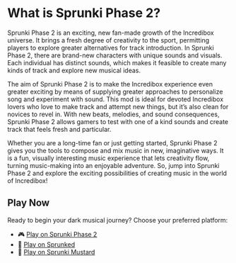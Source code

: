 # What is Sprunki Phase 2?
Sprunki Phase 2 is an exciting, new fan-made growth of the Incredibox universe. It brings a fresh degree of creativity to the sport, permitting players to explore greater alternatives for track introduction. In Sprunki Phase 2, there are brand-new characters with unique sounds and visuals. Each individual has distinct sounds, which makes it feasible to create many kinds of track and explore new musical ideas.

The aim of Sprunki Phase 2 is to make the Incredibox experience even greater exciting by means of supplying greater approaches to personalize song and experiment with sound. This mod is ideal for devoted Incredibox lovers who love to make track and attempt new things, but it’s also clean for novices to revel in. With new beats, melodies, and sound consequences, Sprunki Phase 2 allows gamers to test with one of a kind sounds and create track that feels fresh and particular.

Whether you are a long-time fan or just getting started, Sprunki Phase 2 gives you the tools to compose and mix music in new, imaginative ways. It is a fun, visually interesting music experience that lets creativity flow, turning music-making into an enjoyable adventure. So, jump into Sprunki Phase 2 and explore the exciting possibilities of creating music in the world of Incredibox!


## Play Now
Ready to begin your dark musical journey? Choose your preferred platform:
- 🎮 [Play on Sprunki Phase 2](https://sprunkiphase2.online/)
- 🎵 [Play on Sprunked](https://sprunkedgame.online/)
- 🎹 [Play on Sprunki Mustard](https://sprunkigame.online/)
